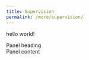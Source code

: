 ```yaml
---
title: Supervision
permalink: /more/supervision/
---
```


<style>
.intro{
font-family:times;
font-size:21px;
}
</style>

hello world!

<div class="panel panel-default">
                <div class="panel-heading">Panel heading</div>
                <div class="panel-body">
                    Panel content
                </div>
</div>